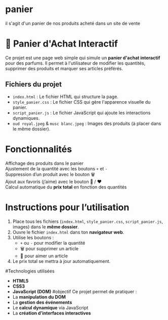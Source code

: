 # panier
il s'agit d'un panier de nos produits acheté dans un site de vente
# 🛒 Panier d'Achat Interactif

Ce projet est une page web simple qui simule un **panier d'achat interactif** pour des parfums. Il permet à l'utilisateur de modifier les quantités, supprimer des produits et marquer ses articles préférés.

## Fichiers du projet
- `index.html` : Le fichier HTML qui structure la page.
- `style_panier.css` : Le fichier CSS qui gère l'apparence visuelle du panier.
- `script_panier.js` : Le fichier JavaScript qui ajoute les interactions dynamiques.
- `oud royal.jpeg` & `musc blanc.jpeg` : Images des produits (à placer dans le même dossier).

# Fonctionnalités
 Affichage des produits dans le panier  
 Ajustement de la quantité avec les boutons `+` et `-`  
 Suppression d’un produit avec le bouton 🗑️  
 Ajout aux favoris (j’aime) avec le bouton 🤍 / ❤️  
 Calcul automatique du **prix total** en fonction des quantités  

# Instructions pour l’utilisation
1. Place tous les fichiers (`index.html`, `style_panier.css`, `script_panier.js`, images) dans le **même dossier**.
2. Ouvre le fichier `index.html` dans ton **navigateur web**.
3. Utilise les boutons :
   - `+` ou `-` pour modifier la quantité
   - 🗑️ pour supprimer un article
   - 🤍 pour aimer un article
4. Le prix total se mettra à jour automatiquement.

#Technologies utilisées
- **HTML5**
- **CSS3**
- **JavaScript (DOM)**
#objectif
Ce projet permet de pratiquer :
- La **manipulation du DOM**
- La **gestion des événements**
- Le **calcul dynamique** via JavaScript
- La **création d’interfaces interactives**

